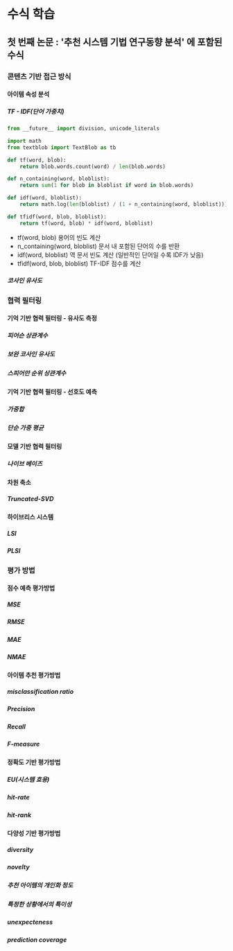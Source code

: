 # 수식 학습
## 첫 번째 논문 : '추천 시스템 기법 연구동향 분석' 에 포함된 수식

### 콘텐츠 기반 접근 방식

#### 아이템 속성 분석

##### TF - IDF(단어 가중치)
```python
from __future__ import division, unicode_literals

import math
from textblob import TextBlob as tb

def tf(word, blob):
    return blob.words.count(word) / len(blob.words)

def n_containing(word, bloblist):
    return sum(1 for blob in bloblist if word in blob.words)

def idf(word, bloblist):
    return math.log(len(bloblist) / (1 + n_containing(word, bloblist)))

def tfidf(word, blob, bloblist):
    return tf(word, blob) * idf(word, bloblist)
```
+ tf(word, blob) 용어의 빈도 계산
+ n_containing(word, bloblist) 문서 내 포함된 단어의 수를 반환
+ idf(word, bloblist) 역 문서 빈도 계산 (일반적인 단어일 수록 IDF가 낮음)
+ tfidf(word, blob, bloblist) TF-IDF 점수를 계산

##### 코사인 유사도

### 협력 필터링

#### 기억 기반 협력 필터링 - 유사도 측정

##### 피어슨 상관계수
##### 보완 코사인 유사도
##### 스피어만 순위 상관계수

#### 기억 기반 협력 필터링 - 선호도 예측

##### 가중합
##### 단순 가중 평균

#### 모델 기반 협력 필터링

##### 나이브 베이즈

#### 차원 축소

##### Truncated-SVD

#### 하이브리스 시스템

##### LSI
##### PLSI

### 평가 방법

#### 점수 예측 평가방법

##### MSE
##### RMSE
##### MAE
##### NMAE

#### 아이템 추천 평가방법

##### misclassification ratio
##### Precision
##### Recall
##### F-measure

#### 정확도 기반 평가방법

##### EU(시스템 효용)
##### hit-rate
##### hit-rank

#### 다양성 기반 평가방법

##### diversity
##### novelty
##### 추천 아이템의 개인화 정도
##### 특정한 상황에서의 특이성
##### unexpecteness
##### prediction coverage
